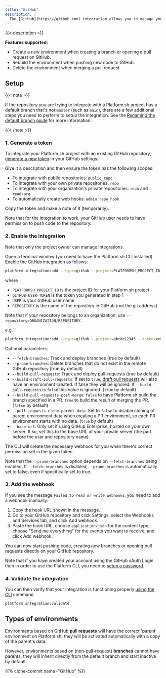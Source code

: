 ```yaml
---
title: "GitHub"
description: |
  The [GitHub](https://github.com) integration allows you to manage your Platform.sh environments directly from your GitHub repository.
---
```


{{< description >}}

**Features supported:**

* Create a new environment when creating a branch or opening a pull request on GitHub.
* Rebuild the environment when pushing new code to GitHub.
* Delete the environment when merging a pull request.

## Setup

{{< note >}}

If the repository you are trying to integrate with a Platform.sh project has a default branch that's not `master` (such as `main`),
there are a few additional steps you need to perform to setup the integration.
See the [Renaming the default branch guide](/guides/general/default-branch.md) for more information.

{{< /note >}}

### 1. Generate a token

To integrate your Platform.sh project with an existing GitHub repository,
[generate a new token](https://github.com/settings/tokens/new) in your GitHub settings.

Give it a description and then ensure the token has the following scopes:

* To integrate with public repositories: `public_repo`
* To integrate with your own private repositories: `repo`
* To integrate with your organization's private repositories:
  `repo` and `read:org`
* To automatically create web hooks: `admin:repo_hook`

Copy the token and make a note of it (temporarily).

Note that for the integration to work,
your GitHub user needs to have permission to push code to the repository.

### 2. Enable the integration

Note that only the project owner can manage integrations.

Open a terminal window (you need to have the Platform.sh CLI installed).
Enable the GitHub integration as follows:

```bash
platform integration:add --type=github --project=PLATFORMSH_PROJECT_ID --token=GITHUB-USER-TOKEN --repository=USER/REPOSITORY
```
where
* `PLATFORMSH_PROJECT_ID` is the project ID for your Platform.sh project
* `GITHUB-USER-TOKEN` is the token you generated in step 1
* `USER` is your GitHub user name
* `REPOSITORY` is the name of the repository in GitHub (not the git address)

Note that if your repository belongs to an organization, use ``--repository=ORGANIZATION/REPOSITORY``.

e.g.
```bash
platform integration:add --type=github --project=abcde12345 --token=xxx --repository=platformsh/platformsh-docs
```

Optional parameters:

* `--fetch-branches`: Track and deploy branches (true by default)
* `--prune-branches`: Delete branches that do not exist in the remote GitHub repository (true by default)
* `--build-pull-requests`: Track and deploy pull-requests (true by default)
* `--build-draft-pull-requests`: If set to `true`, [draft pull requests](https://docs.github.com/en/pull-requests/collaborating-with-pull-requests/proposing-changes-to-your-work-with-pull-requests/creating-a-pull-request) will also have an environment created.
  If false they will be ignored.
  If `--build-pull-requests` is `false` this value is ignored.  (`true` by default)
* `--build-pull-requests-post-merge`: `false` to have Platform.sh build the branch specified in a PR.
  `true` to build the result of merging the PR.  (`false` by default)
* `--pull-requests-clone-parent-data`:
  Set to `false` to disable cloning of parent environment data when creating a PR environment,
  so each PR environment starts with no data. (`true` by default)
* `--base-url`: Only set if using GitHub Enterprise, hosted on your own server.
  If so, set this to the base URL of your private server (the part before the user and repository name).

The CLI will create the necessary webhook for you when there's correct permission set in the given token.

Note that the `--prune-branches` option depends on `--fetch-branches` being enabled.
If `--fetch-branches` is disabled, `--prune-branches` is automatically set to false,
even if specifically set to true.

### 3. Add the webhook

If you see the message `Failed to read or write webhooks`, you need to add a webhook manually:

1. Copy the hook URL shown in the message.
2. Go to your GitHub repository and click Settings, select the Webhooks and Services tab, and click Add webhook.
3. Paste the hook URL, choose `application/json` for the content type,
   choose "Send me everything" for the events you want to receive, and click Add webhook.

You can now start pushing code, creating new branches or opening pull requests directly on your GitHub repository.

Note that if you have created your account using the GitHub oAuth Login then in order to use the Platform CLI,
you need to [setup a password](https://accounts.platform.sh/user/password).

### 4. Validate the integration

You can then verify that your integration is functioning properly [using the CLI](/integrations/overview.md#validating-integrations) command

```bash
platform integration:validate
```

## Types of environments

Environments based on GitHub **pull requests** will have the correct 'parent' environment on Platform.sh;
they will be activated automatically with a copy of the parent's data.

However, environments based on (non-pull-request) **branches** cannot have parents;
they will inherit directly from the default branch and start inactive by default.

{{% clone-commit name="GitHub" %}}
